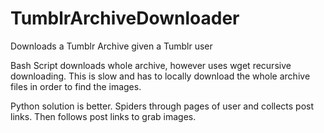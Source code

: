# TumblrArchiveDownloader
Downloads a Tumblr Archive given a Tumblr user

Bash Script downloads whole archive, however uses wget recursive downloading. This is slow and has to locally download the whole archive files in order to find the images.

Python solution is better. Spiders through pages of user and collects post links.
Then follows post links to grab images.
